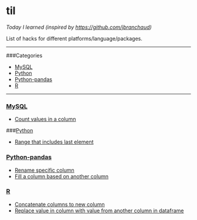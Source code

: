 # til
*Today I learned (inspired by https://github.com/jbranchaud)*

List of hacks for different platforms/language/packages.

---
###Categories

* [MySQL](#mysql)
* [Python](#python)
* [Python-pandas](#python-pandas)
* [R](#R)

---

### [MySQL](#mysql)
- [Count values in a column](#mysql/coun-values-in-a-column.md)

###[Python](#python)
- [Range that includes last element](#python/range-that-includes-last-element.md)

### [Python-pandas](python-pandas)
- [Rename specific column](#python-pandas/rename-specific-column.md)
- [Fill a column based on another column](#python-pandas/fill-replace-values-based-on-another-column.md)

### [R](#R)
- [Concatenate columns to new column](#R/concatenate-columns-to-new-column.md)
- [Replace value in column with value from another column in dataframe](#R/replace-value-in-column-with-value-from-another-column-in-datafra.md)




